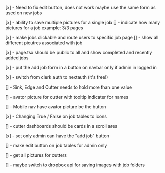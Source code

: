 [x] - Need to fix edit button, does not work maybe use the same form as used on new jobs

[x] - ability to save multiple pictures for a single job
[] - indicate how many pictures for a job example: 3/3 pages

[x] - make jobs clickable and route users to specific job page
[] - show all different picutres associated with job

[x] - page.tsx should be public to all and show completed and recently added jobs

[x] - put the add job form in a button on navbar only if admin in logged in

[x] - switch from clerk auth to nextauth (it's free!)

[] - Sink, Edge and Cutter needs to hold more than one value

[] - avator picture for cutter with tooltip indicater for names

[] - Mobile nav have avator picture be the button

[x] - Changing True / False on job tables to icons

[] - cutter dashboards should be cards in a scroll area

[x] - set only admin can have the "add job" button

[] - make edit button on job tables for admin only

[] - get all pictures for cutters

[] - maybe switch to dropbox api for saving images with job folders
